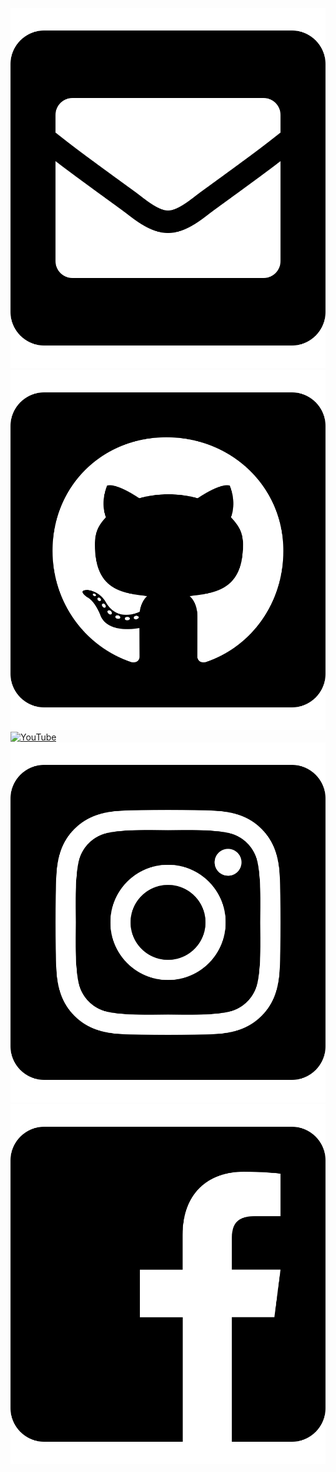 [![Mail](images/icons/mail.svg "Mail")][mail]
[![GitHub](images/icons/github.svg "GitHub")][github]
[![YouTube](images/icons/youtube.svg "YouTube")][youtube]
[![Instagram](images/icons/instagram.svg "Instagram")][instagram]
[![Facebook](images/icons/facebook.svg "Facebook")][facebook]

[mail]: mailto:mirko@westermeier.de
[github]: https://github.com/memowe
[youtube]: https://youtube.com/@mirkeau
[instagram]: https://instagram.com/mirkeau
[facebook]: https://facebook.com/mirko.westermeier
